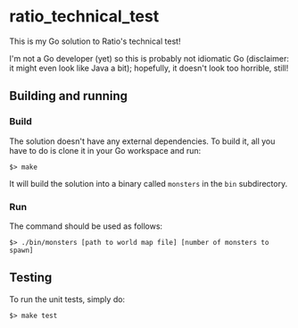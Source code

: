 # ratio_technical_test

This is my Go solution to Ratio's technical test!

I'm not a Go developer (yet) so this is probably not idiomatic Go (disclaimer: it might even look like Java a bit); 
hopefully, it doesn't look too horrible, still!

## Building and running

### Build
The solution doesn't have any external dependencies. To build it, all you have to do is clone it in your Go workspace and run:
```
$> make
```

It will build the solution into a binary called `monsters` in the `bin` subdirectory.

### Run

The command should be used as follows:

```
$> ./bin/monsters [path to world map file] [number of monsters to spawn]
```

## Testing

To run the unit tests, simply do:
```
$> make test
```
